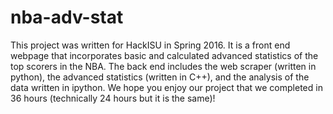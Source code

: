 # nba-adv-stat
This project was written for HackISU in Spring 2016. It is a front end webpage that incorporates basic and calculated advanced 
statistics of the top scorers in the NBA. The back end includes the web scraper (written in python), the advanced 
statistics (written in C++), and the analysis of the data written in ipython. We hope you enjoy our project that we completed in 36 hours 
(technically 24 hours but it is the same)!

